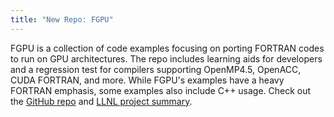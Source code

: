 ```yaml
---
title: "New Repo: FGPU"
---
```


FGPU is a collection of code examples focusing on porting FORTRAN codes to run on GPU architectures. The repo includes learning aids for developers and a regression test for compilers supporting OpenMP4.5, OpenACC, CUDA FORTRAN, and more. While FGPU's examples have a heavy FORTRAN emphasis, some examples also include C++ usage. Check out the [GitHub repo](https://github.com/LLNL/FGPU) and [LLNL project summary](https://computing.llnl.gov/projects/fgpu).

